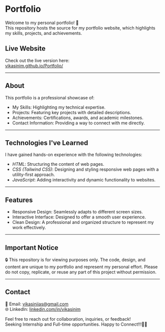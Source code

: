 
# Portfolio


Welcome to my personal portfolio! 🌟  
This repository hosts the source for my portfolio website, which highlights my skills, projects, and achievements.

## Live Website  
Check out the live version here:  
[vikasinim.github.io/Portfolio/](https://vikasinim.github.io/VikasiniPortfolio/)

---

## About  
This portfolio is a professional showcase of:  
- My Skills: Highlighting my technical expertise.  
- Projects: Featuring key projects with detailed descriptions.  
- Achievements: Certifications, awards, and academic milestones.  
- Contact Information: Providing a way to connect with me directly.

---

## Technologies I've Learned  
I have gained hands-on experience with the following technologies:

- *HTML*: Structuring the content of web pages.
- *CSS (Tailwind CSS)*: Designing and styling responsive web pages with a utility-first approach.
- *JavaScript*: Adding interactivity and dynamic functionality to websites.

---

## Features  
- Responsive Design: Seamlessly adapts to different screen sizes.  
- Interactive Interface: Designed to offer a smooth user experience.  
- Clean Design: A professional and organized structure to represent my work effectively.  

---

## Important Notice  
🔒 This repository is for viewing purposes only. The code, design, and content are unique to my portfolio and represent my personal effort. Please do not copy, replicate, or reuse any part of this project without permission.

---

## Contact  
📧 Email: [vikasiniias@gmail.com](mailto:vikasiniias@gmail.com)  
🌐 LinkedIn: [linkedin.com/in/vikasinim](https://www.linkedin.com/in/vikasinim)  

Feel free to reach out for collaboration, inquiries, or feedback!  
Seeking Internship and Full-time opportunities.
Happy to Connect!!!🤝🏻
